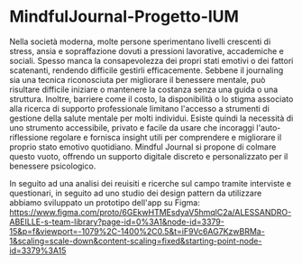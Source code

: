 # MindfulJournal-Progetto-IUM
Nella società moderna, molte persone sperimentano livelli crescenti di stress, ansia e sopraffazione dovuti a pressioni lavorative, accademiche e sociali. Spesso manca la consapevolezza dei propri stati emotivi o dei fattori scatenanti, rendendo difficile gestirli efficacemente. Sebbene il journaling sia una tecnica riconosciuta per migliorare il benessere mentale, può risultare difficile iniziare o mantenere la costanza senza una guida o una struttura. Inoltre, barriere come il costo, la disponibilità o lo stigma associato alla ricerca di supporto professionale limitano l'accesso a strumenti di gestione della salute mentale per molti individui. 
Esiste quindi la necessità di uno strumento accessibile, privato e facile da usare che incoraggi l'auto-riflessione regolare e fornisca insight utili per comprendere e migliorare il proprio stato emotivo quotidiano. 
Mindful Journal si propone di colmare questo vuoto, offrendo un supporto digitale discreto e personalizzato per il benessere psicologico.


In seguito ad una analisi dei reuisiti e ricerche sul campo tramite interviste e questionari, in seguito ad uno studio dei design pattern da utilizzare abbiamo sviluppato un prototipo dell'app su Figma:
https://www.figma.com/proto/6GEkwHTMEsdyaV5hmqlC2a/ALESSANDRO-ABEILLE-s-team-library?page-id=0%3A1&node-id=3379-15&p=f&viewport=-1079%2C-1400%2C0.5&t=iF9Vc6AG7KzwBRMa-1&scaling=scale-down&content-scaling=fixed&starting-point-node-id=3379%3A15
